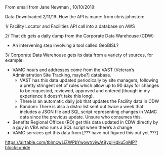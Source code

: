 From email from Jane Newman , 10/10/2019:

Data Downloaded 2/11/19: How the API is made: from chris johnston: 

1/ Facility Locator and Facilities API call into a database on AWS

2/ That db gets a daily dump from the Corporate Data Warehouse (CDW)
- An intervening step involving a tool called GeoBISL? 

3/ Corporate Data Warehouse gets its data from a variety of sources, for example:
- VAMC hours and addresses come from the VAST (Veteran’s Administration Site Tracking, maybe?) database.
  - VAST has this data updated periodically by site managers, following a pretty stringent set of rules which allow up to 90 days for changes to be requested, reviewed, approved and entered (though in my experience it doesn’t take this long). 
  - There is an automatic daily job that updates the Facility data in CDW
  - Random: There is also a distro list sent out twice a week that includes a JSON file and SQL script representing changes in VAMC data since the previous update. Unsure who consumes this.
 - Benefits Regional Offices (RO) get this data updated in CDW directly by a guy in VBA who runs a SQL script when there’s a change
 - VAMC services get this data from [??? have not figured this out yet ???]
 
 https://airtable.com/tblmcwLiZWPbYwowt/viwAt8ypjHdku5nMP?blocks=hide
